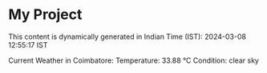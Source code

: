# My Project

This content is dynamically generated in Indian Time (IST): 2024-03-08 12:55:17 IST


Current Weather in Coimbatore:
Temperature: 33.88 °C
Condition: clear sky
